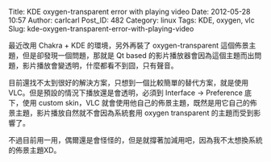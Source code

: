 Title: KDE oxygen-transparent error with playing video
Date: 2012-05-28 10:57
Author: carlcarl
Post_ID: 482
Category: linux
Tags: KDE, oxygen, vlc
Slug: kde-oxygen-transparent-error-with-playing-video

最近改用 Chakra + KDE 的環境，另外再裝了 oxygen-transparent
這個佈景主題，但是卻發現一個問題，那就是 Qt based
的影片播放器會因為這個主題而出問題，影片播放會變透明，什麼都看不到囧，只有聲音。

目前還找不太到很好的解決方案，只想到一個比較簡單的替代方案，就是使用
VLC。但是預設的情況下播放還是會透明，必須到 Interface -> Preference
底下，使用 custom skin，VLC 就會使用他自己的佈景主題，既然是用它自己的佈景主題，影片播放自然就不會因為系統套用 oxygen transparent 的主題而受到影響了。

不過目前用一用，偶爾還是會怪怪的，但是就撐著加減用吧，因為我不太想換系統的佈景主題XD。

 
